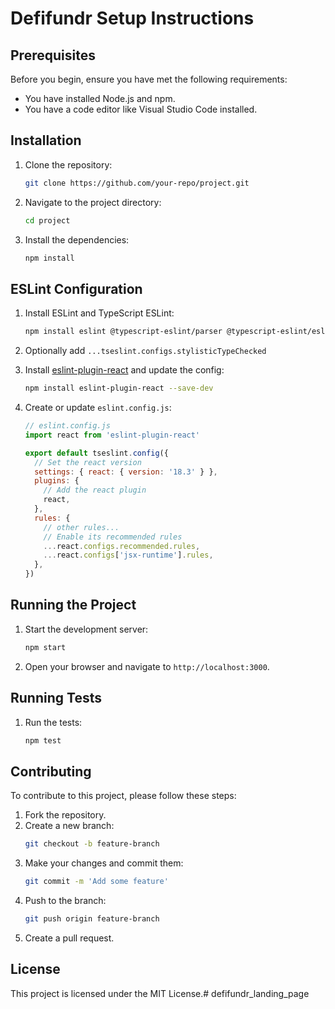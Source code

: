 # Defifundr Setup Instructions

## Prerequisites

Before you begin, ensure you have met the following requirements:
- You have installed Node.js and npm.
- You have a code editor like Visual Studio Code installed.

## Installation

1. Clone the repository:
    ```sh
    git clone https://github.com/your-repo/project.git
    ```
2. Navigate to the project directory:
    ```sh
    cd project
    ```
3. Install the dependencies:
    ```sh
    npm install
    ```

## ESLint Configuration

1. Install ESLint and TypeScript ESLint:
    ```sh
    npm install eslint @typescript-eslint/parser @typescript-eslint/eslint-plugin --save-dev
    ```

2. Optionally add `...tseslint.configs.stylisticTypeChecked`

3. Install [eslint-plugin-react](https://github.com/jsx-eslint/eslint-plugin-react) and update the config:
    ```sh
    npm install eslint-plugin-react --save-dev
    ```

4. Create or update `eslint.config.js`:
    ```js
    // eslint.config.js
    import react from 'eslint-plugin-react'

    export default tseslint.config({
      // Set the react version
      settings: { react: { version: '18.3' } },
      plugins: {
        // Add the react plugin
        react,
      },
      rules: {
        // other rules...
        // Enable its recommended rules
        ...react.configs.recommended.rules,
        ...react.configs['jsx-runtime'].rules,
      },
    })
    ```

## Running the Project

1. Start the development server:
    ```sh
    npm start
    ```

2. Open your browser and navigate to `http://localhost:3000`.

## Running Tests

1. Run the tests:
    ```sh
    npm test
    ```

## Contributing

To contribute to this project, please follow these steps:

1. Fork the repository.
2. Create a new branch:
    ```sh
    git checkout -b feature-branch
    ```
3. Make your changes and commit them:
    ```sh
    git commit -m 'Add some feature'
    ```
4. Push to the branch:
    ```sh
    git push origin feature-branch
    ```
5. Create a pull request.

## License

This project is licensed under the MIT License.# defifundr_landing_page
